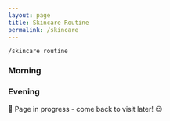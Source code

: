 ```yaml
---
layout: page
title: Skincare Routine
permalink: /skincare
---
```


`/skincare routine`

### Morning

### Evening

🚧 Page in progress - come back to visit later! 😉

<style>
  .wrapper {
    max-width: 58em;
  }
</style>